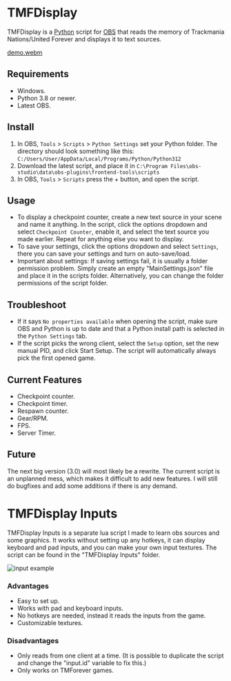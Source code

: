 # TMFDisplay
TMFDisplay is a [Python](https://www.python.org/) script for [OBS](https://github.com/obsproject/obs-studio) that reads the memory of Trackmania Nations/United Forever and displays it to text sources.

[demo.webm](https://github.com/SuperKulPerson/TMFDisplay/assets/153872437/e95b7e3b-e1dc-43ab-a8c3-915ea6a45c0e)

## Requirements
- Windows.
- Python 3.8 or newer.
- Latest OBS.

## Install
1. In OBS, `Tools` > `Scripts` > `Python Settings` set your Python folder. The directory should look something like this: `C:/Users/User/AppData/Local/Programs/Python/Python312`
2. Download the latest script, and place it in `C:\Program Files\obs-studio\data\obs-plugins\frontend-tools\scripts`
3. In OBS, `Tools` > `Scripts` press the + button, and open the script.

## Usage
- To display a checkpoint counter, create a new text source in your scene and name it anything. In the script, click the options dropdown and select `Checkpoint Counter`, enable it, and select the text source you made earlier. Repeat for anything else you want to display.
- To save your settings, click the options dropdown and select `Settings`, there you can save your settings and turn on auto-save/load.
- Important about settings: If saving settings fail, it is usually a folder permission problem. Simply create an empty "MainSettings.json" file and place it in the scripts folder. Alternatively, you can change the folder permissions of the script folder.

## Troubleshoot
- If it says `No properties available` when opening the script, make sure OBS and Python is up to date and that a Python install path is selected in the `Python Settings` tab.
- If the script picks the wrong client, select the `Setup` option, set the new manual PID, and click Start Setup. The script will automatically always pick the first opened game.

## Current Features
- Checkpoint counter.
- Checkpoint timer.
- Respawn counter.
- Gear/RPM.
- FPS.
- Server Timer.

## Future
The next big version (3.0) will most likely be a rewrite. The current script is an unplanned mess, which makes it difficult to add new features. I will still do bugfixes and add some additions if there is any demand.

# TMFDisplay Inputs
TMFDisplay Inputs is a separate lua script I made to learn obs sources and some graphics. It works without setting up any hotkeys, it can display keyboard and pad inputs, and you can make your own input textures. The script can be found in the "TMFDisplay Inputs" folder.

![input example](https://github.com/user-attachments/assets/58528bac-69ca-4f6c-b5da-77dbb07b0bd5)

### Advantages
- Easy to set up.
- Works with pad and keyboard inputs.
- No hotkeys are needed, instead it reads the inputs from the game.
- Customizable textures.

### Disadvantages
- Only reads from one client at a time. (It is possible to duplicate the script and change the "input.id" variable to fix this.)
- Only works on TMForever games.
